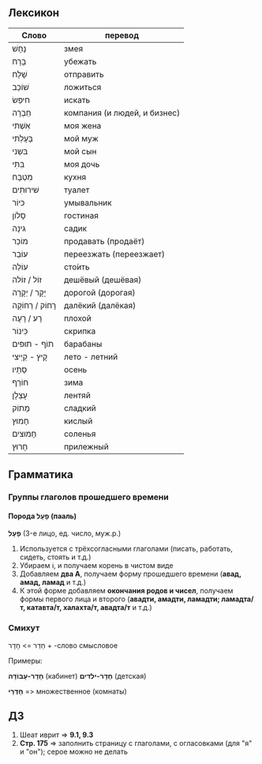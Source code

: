 ## Лексикон

Слово|перевод
|---|---|
נָחָשׁ|змея
בָּרָח|убежать
שָׁלָח|отправить
שׁוֹכֵב|ложиться
חיפֵּשׂ|искать
חֵבְרָה|компания (и людей, и бизнес)
אִשְׁתי|моя жена
בָּעָלְתי|мой муж
בּשְני|мой сын
בִּתִי|моя дочь
מִטְבָּח|кухня
שׁירוּתִים|туалет
כּיוֹר|умывальник
סָלוֹן|гостиная
גינָה|садик
מוֹכֵר|продавать (продаёт)
עוֹבֵר|переезжать (переезжает)
עוֹלֵה|сто́ить
זוֹל / זוֹלה | дешёвый (дешёвая)
יָקָר / יֵקָרָה | дорогой (дорогая)
רָחוֹק / רֵחוֹקָה | далёкий (далёкая)
רָע / רָעָה | плохой
כִּינוֹר|скрипка
תוֹף - תוּפּים|барабаны
קָיץ - קֵיְיצי|лето - летний
סְתָיו|осень
חוֹרֵף|зима
עָצְלָן|лентяй
מָתוֹק|сладкий
חָמוּץ|кислый
חָמוּצים|соленья
חָרוּץ|прилежный

## Грамматика

### Группы глаголов прошедшего времени

#### Порода פָעָל (пааль)
**פָעָל** (3-е лицо, ед. число, муж.р.)
1. Используется с трёхсогласными глаголами (писать, работать, сидеть, стоять и т.д.)
2. Убираем וֹ, и получаем корень в чистом виде
3. Добавляем **два А**, получаем форму прошедшего времени (**авад, амад, ламад** и т.д.)
4. К этой форме добавляем **окончания родов и чисел**, получаем формы первого лица и второго (**авадти, амадти, ламадти; ламадта/т, катавта/т, халахта/т, авадта/т** и т.д.)

### Смихут

חֵדֵר => חָדָר + -слово смысловое

Примеры: 

**חָדָר-עָבוֹדָה** (кабинет)
**חָדָר-ילדים** (детская)

**חָדְרֵי** => множественное (комнаты)

## ДЗ

1. Шеат иврит => **9.1, 9.3**
2. **Стр. 175** => заполнить страницу с глаголами, с огласовками (для "я" и "он"); серое можно не делать

